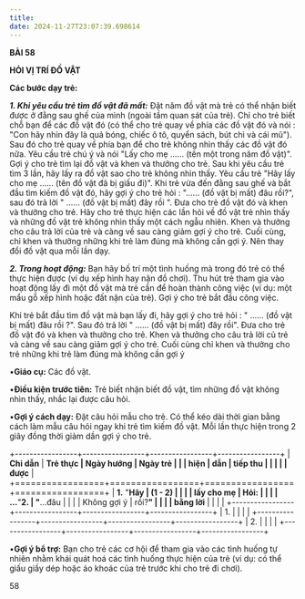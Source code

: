 ```yaml
---
title: 
date: 2024-11-27T23:07:39.698614
---
```

**BÀI 58**

**HỎI VỊ TRÍ ĐỒ VẬT**

**Các bước dạy trẻ:**

***1. Khi yêu cầu trẻ tìm đồ vật đã mất:*** Đặt năm đồ vật mà trẻ có
thể nhận biết được ở đằng sau ghế của mình (ngoài tầm quan sát của
trẻ). Chỉ cho trẻ biết chỗ bạn để các đồ vật đó (có thể cho trẻ quay
về phía các đồ vật đó và nói : "Con hãy nhìn đây là quả bóng, chiếc ô
tô, quyển sách, bút chì và cái mũ"). Sau đó cho trẻ quay về phía bạn
để cho trẻ không nhìn thấy các đồ vật đó nữa. Yêu cầu trẻ chú ý và nói
"Lấy cho mẹ ...... (tên một trong năm đồ vật)". Gợi ý cho trẻ tìm
lại đồ vật và khen và thưởng cho trẻ. Sau khi yêu cầu trẻ tìm 3 lần,
hãy lấy ra đồ vật sao cho trẻ không nhìn thấy. Yêu cầu trẻ "Hãy lấy
cho mẹ ...... (tên đồ vật đã bị giấu đi)". Khi trẻ vừa đến đằng sau
ghế và bắt đầu tìm kiếm đồ vật đó, hãy gợi ý cho trẻ hỏi : "......
(đồ vật bị mất) đâu rồi?", sau đó trả lời " ...... (đồ vật bị mất)
đây rồi ". Đưa cho trẻ đồ vật đó và khen và thưởng cho trẻ. Hãy cho
trẻ thực hiện các lần hỏi về đồ vật trẻ nhìn thấy và những đồ vật trẻ
không nhìn thấy một cách ngẫu nhiên. Khen và thưởng cho câu trả lời
của trẻ và càng về sau càng giảm gợi ý cho trẻ. Cuối cùng, chỉ khen và
thưởng những khi trẻ làm đúng mà không cần gợi ý. Nên thay đổi đồ vật
qua mỗi lần dạy.

***2. Trong hoạt động:*** Bạn hãy bố trí một tình huống mà trong đó
trẻ có thể thực hiện được (ví dụ xếp hình hay nặn đồ chơi). Thu hút
trẻ tham gia vào hoạt động lấy đi một đồ vật mà trẻ cần để hoàn thành
công việc (ví dụ: một mẩu gỗ xếp hình hoặc đất nặn của trẻ). Gợi ý cho
trẻ bắt đầu công việc.

Khi trẻ bắt đầu tìm đồ vật mà bạn lấy đi, hãy gợi ý cho trẻ hỏi : "
...... (đồ vật bị mất) đâu rồi ?". Sau đó trả lời " ...... (đồ vật
bị mất) đây rồi". Đưa cho trẻ đồ vật đó và khen và thưởng cho trẻ.
Khen và thưởng cho câu trả lời củ trẻ và càng về sau càng giảm gợi ý
cho trẻ. Cuối cùng chỉ khen và thưởng cho trẻ những khi trẻ làm đúng
mà không cần gợi ý

•**Giáo cụ:** Các đồ vật.

•**Điều kiện trước tiên:** Trẻ biết nhận biết đồ vật, tìm những đồ vật
không nhìn thấy, nhắc lại được câu hỏi.

•**Gợi ý cách dạy:** Đặt câu hỏi mẫu cho trẻ. Có thể kéo dài thời gian
bằng cách làm mẫu câu hỏi ngay khi trẻ tìm kiếm đồ vật. Mỗi lần thực
hiện trong 2 giây đồng thời giảm dần gợi ý cho trẻ.

+-----------------+-----------------+-----------------+-----------------+
| **Chỉ dẫn**     | **Trẻ thực      | **Ngày hướng  | **Ngày trẻ    |
|                 | hiện**          | dẫn**         | tiếp thu      |
|                 |                 |                 | được**        |
+=================+=================+=================+=================+
| **1.** "**Hãy | **(1 - 2)     |                 |                 |
| lấy cho mẹ    | Hỏi:**        |                 |                 |
| ...**"**2.   | "**...đâu    |                 |                 |
| Không gợi ý   | rồi?**"       |                 |                 |
| bằng lời**    |                 |                 |                 |
+-----------------+-----------------+-----------------+-----------------+
| 1.           |                 |                 |                 |
+-----------------+-----------------+-----------------+-----------------+
| 2.           |                 |                 |                 |
+-----------------+-----------------+-----------------+-----------------+

•**Gợi ý bổ trợ:** Bạn cho trẻ các cơ hội để tham gia vào các tình
huống tự nhiên nhằm khái quát hoá các tình huống thực hiện của trẻ (ví
dụ: có thể giấu giầy dép hoặc áo khoác của trẻ trước khi cho trẻ đi
chơi).

58


